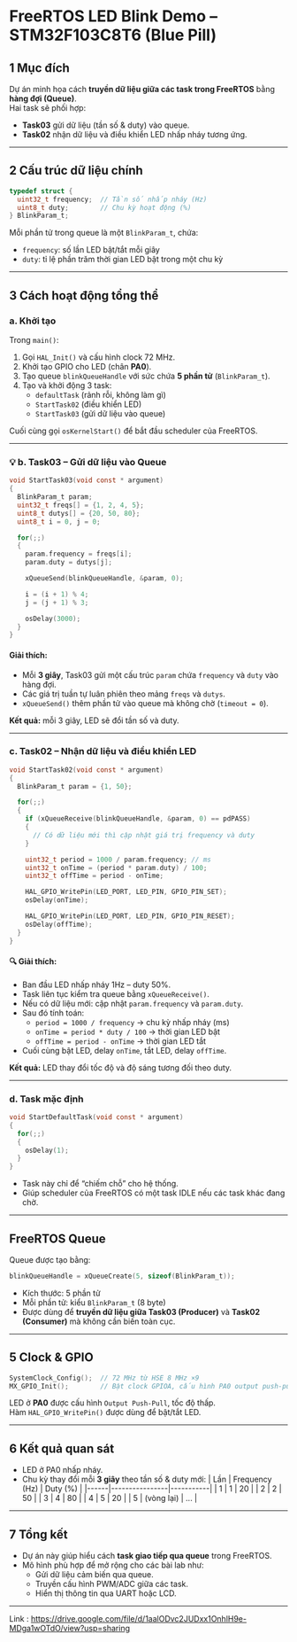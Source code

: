 #  FreeRTOS LED Blink Demo – STM32F103C8T6 (Blue Pill)

## 1️ Mục đích
Dự án minh họa cách **truyền dữ liệu giữa các task trong FreeRTOS** bằng **hàng đợi (Queue)**.  
Hai task sẽ phối hợp:
- **Task03** gửi dữ liệu (tần số & duty) vào queue.
- **Task02** nhận dữ liệu và điều khiển LED nhấp nháy tương ứng.

---

## 2️ Cấu trúc dữ liệu chính
```c
typedef struct {
  uint32_t frequency;  // Tần số nhấp nháy (Hz)
  uint8_t duty;        // Chu kỳ hoạt động (%)
} BlinkParam_t;
```

 Mỗi phần tử trong queue là một `BlinkParam_t`, chứa:
- `frequency`: số lần LED bật/tắt mỗi giây  
- `duty`: tỉ lệ phần trăm thời gian LED bật trong một chu kỳ

---

## 3️ Cách hoạt động tổng thể

###  a. Khởi tạo
Trong `main()`:
1. Gọi `HAL_Init()` và cấu hình clock 72 MHz.  
2. Khởi tạo GPIO cho LED (chân **PA0**).  
3. Tạo queue `blinkQueueHandle` với sức chứa **5 phần tử** (`BlinkParam_t`).  
4. Tạo và khởi động 3 task:
   - `defaultTask` (rảnh rỗi, không làm gì)
   - `StartTask02` (điều khiển LED)
   - `StartTask03` (gửi dữ liệu vào queue)

Cuối cùng gọi `osKernelStart()` để bắt đầu scheduler của FreeRTOS.

---

### 💡 b. Task03 – Gửi dữ liệu vào Queue
```c
void StartTask03(void const * argument)
{
  BlinkParam_t param;
  uint32_t freqs[] = {1, 2, 4, 5};
  uint8_t dutys[] = {20, 50, 80};
  uint8_t i = 0, j = 0;

  for(;;)
  {
    param.frequency = freqs[i];
    param.duty = dutys[j];

    xQueueSend(blinkQueueHandle, &param, 0);

    i = (i + 1) % 4;
    j = (j + 1) % 3;

    osDelay(3000);
  }
}
```

####  Giải thích:
- Mỗi **3 giây**, Task03 gửi một cấu trúc `param` chứa `frequency` và `duty` vào hàng đợi.  
- Các giá trị tuần tự luân phiên theo mảng `freqs` và `dutys`.  
- `xQueueSend()` thêm phần tử vào queue mà không chờ (`timeout = 0`).

 **Kết quả:** mỗi 3 giây, LED sẽ đổi tần số và duty.

---

###  c. Task02 – Nhận dữ liệu và điều khiển LED
```c
void StartTask02(void const * argument)
{
  BlinkParam_t param = {1, 50};

  for(;;)
  {
    if (xQueueReceive(blinkQueueHandle, &param, 0) == pdPASS)
    {
      // Có dữ liệu mới thì cập nhật giá trị frequency và duty
    }

    uint32_t period = 1000 / param.frequency; // ms
    uint32_t onTime = (period * param.duty) / 100;
    uint32_t offTime = period - onTime;

    HAL_GPIO_WritePin(LED_PORT, LED_PIN, GPIO_PIN_SET);
    osDelay(onTime);

    HAL_GPIO_WritePin(LED_PORT, LED_PIN, GPIO_PIN_RESET);
    osDelay(offTime);
  }
}
```

#### 🔍 Giải thích:
- Ban đầu LED nhấp nháy 1Hz – duty 50%.
- Task liên tục kiểm tra queue bằng `xQueueReceive()`.
- Nếu có dữ liệu mới: cập nhật `param.frequency` và `param.duty`.
- Sau đó tính toán:
  - `period = 1000 / frequency` → chu kỳ nhấp nháy (ms)
  - `onTime = period * duty / 100` → thời gian LED bật
  - `offTime = period - onTime` → thời gian LED tắt  
- Cuối cùng bật LED, delay `onTime`, tắt LED, delay `offTime`.

 **Kết quả:** LED thay đổi tốc độ và độ sáng tương đối theo duty.

---

###  d. Task mặc định
```c
void StartDefaultTask(void const * argument)
{
  for(;;)
  {
    osDelay(1);
  }
}
```
- Task này chỉ để “chiếm chỗ” cho hệ thống.  
- Giúp scheduler của FreeRTOS có một task IDLE nếu các task khác đang chờ.

---

##  FreeRTOS Queue
Queue được tạo bằng:
```c
blinkQueueHandle = xQueueCreate(5, sizeof(BlinkParam_t));
```
- Kích thước: 5 phần tử  
- Mỗi phần tử: kiểu `BlinkParam_t` (8 byte)  
- Được dùng để **truyền dữ liệu giữa Task03 (Producer)** và **Task02 (Consumer)** mà không cần biến toàn cục.

---

## 5️ Clock & GPIO
```c
SystemClock_Config();  // 72 MHz từ HSE 8 MHz ×9
MX_GPIO_Init();        // Bật clock GPIOA, cấu hình PA0 output push-pull
```
LED ở **PA0** được cấu hình `Output Push-Pull`, tốc độ thấp.  
Hàm `HAL_GPIO_WritePin()` được dùng để bật/tắt LED.

---

## 6️ Kết quả quan sát
- LED ở PA0 nhấp nháy.
- Chu kỳ thay đổi mỗi **3 giây** theo tần số & duty mới:
  | Lần | Frequency (Hz) | Duty (%) |
  |------|----------------|-----------|
  | 1 | 1 | 20 |
  | 2 | 2 | 50 |
  | 3 | 4 | 80 |
  | 4 | 5 | 20 |
  | 5 | (vòng lại) | ... |

---

## 7️ Tổng kết
- Dự án này giúp hiểu cách **task giao tiếp qua queue** trong FreeRTOS.  
- Mô hình phù hợp để mở rộng cho các bài lab như:
  - Gửi dữ liệu cảm biến qua queue.
  - Truyền cấu hình PWM/ADC giữa các task.
  - Hiển thị thông tin qua UART hoặc LCD.

---




Link : https://drive.google.com/file/d/1aalODvc2JUDxx1OnhlH9e-MDga1wOTdO/view?usp=sharing
